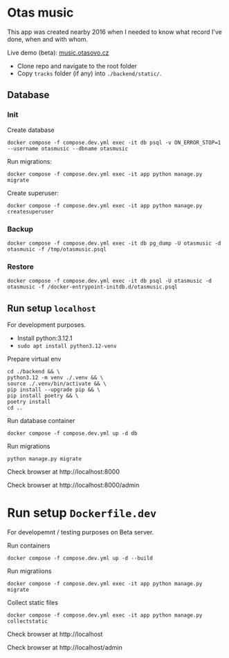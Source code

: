 # Otas music

This app was created nearby 2016 when I needed to know what record I've done, when and with whom.

Live demo (beta): [music.otasovo.cz](https://music.otasovo.cz/)

- Clone repo and navigate to the root folder
- Copy `tracks` folder (if any) into `./backend/static/`.

## Database

### Init

Create database
```
docker compose -f compose.dev.yml exec -it db psql -v ON_ERROR_STOP=1 --username otasmusic --dbname otasmusic
```

Run migrations:
```
docker compose -f compose.dev.yml exec -it app python manage.py migrate
```

Create superuser:
```
docker compose -f compose.dev.yml exec -it app python manage.py createsuperuser
```

### Backup
```
docker compose -f compose.dev.yml exec -it db pg_dump -U otasmusic -d otasmusic -f /tmp/otasmusic.psql
```

### Restore
```
docker compose -f compose.dev.yml exec -it db psql -U otasmusic -d otasmusic -f /docker-entrypoint-initdb.d/otasmusic.psql
```

## Run setup `localhost`

For development purposes.
- Install python:3.12.1
- `sudo apt install python3.12-venv`

Prepare virtual env
```
cd ./backend && \
python3.12 -m venv ./.venv && \
source ./.venv/bin/activate && \
pip install --upgrade pip && \
pip install poetry && \
poetry install
cd ..
```

Run database container
```
docker compose -f compose.dev.yml up -d db
```

Run migrations
```
python manage.py migrate
```

Check browser at http://localhost:8000

Check browser at http://localhost:8000/admin

# Run setup `Dockerfile.dev`

For developemnt / testing purposes on Beta server.

Run containers
```
docker compose -f compose.dev.yml up -d --build
```

Run migratiions
```
docker compose -f compose.dev.yml exec -it app python manage.py migrate
```

Collect static files
```
docker compose -f compose.dev.yml exec -it app python manage.py collectstatic
```

Check browser at http://localhost

Check browser at http://localhost/admin
